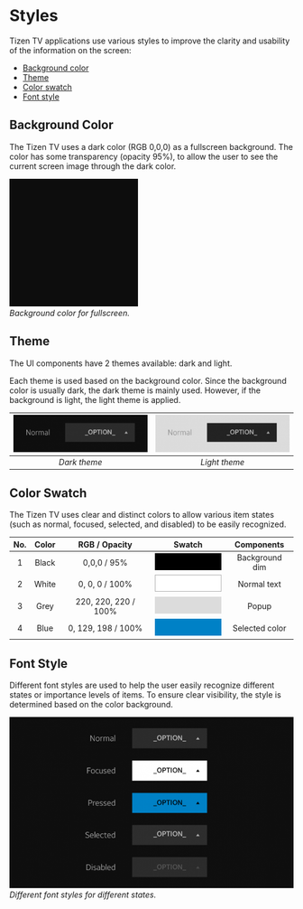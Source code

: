 # Styles

Tizen TV applications use various styles to improve the clarity and usability of the information on the screen:

-   [Background color](#background-color)
-   [Theme](#theme)
-   [Color swatch](#color-swatch)
-   [Font style](#font-style)

## Background Color

The Tizen TV uses a dark color (RGB 0,0,0) as a fullscreen background. The color has some transparency (opacity 95%), to allow the user to see the current screen image through the dark color.

![Background color](media/st_01_bg_color.png)<br>
*Background color for fullscreen.*

## Theme

The UI components have 2 themes available: dark and light.

Each theme is used based on the background color. Since the background color is usually dark, the dark theme is mainly used. However, if the background is light, the light theme is applied.

| ![dark theme](media/st_02_theme_dark_normal_re-300x83.png) | ![light theme](media/st_03_theme_light_normal-300x83.png) |
|:---:|:---:|
| *Dark theme* | *Light theme* |

## Color Swatch

The Tizen TV uses clear and distinct colors to allow various item states (such as normal, focused, selected, and disabled) to be easily recognized.

| No. | Color | RGB / Opacity | Swatch | Components |
|:---:|:---:|:---:|:---:|:---:|
| 1 | Black | 0,0,0 / 95% | <img alt="" height="30" src="media/st_05_color_swatch_black.png" width="120" /> | Background dim |
| 2 | White | 0, 0, 0 / 100% | <img alt="" height="30" src="media/st_06_color_swatch_white.png" width="120" /> | Normal text |
| 3 | Grey | 220, 220, 220 / 100% | <img alt="" height="30" src="media/st_07_color_swatch_grey.png" width="120" /> | Popup |
| 4 | Blue | 0, 129, 198 / 100% | <img alt="" height="30" src="media/st_08_color_swatch_blue.png" width="120" /> | Selected color |

## Font Style

Different font styles are used to help the user easily recognize different states or importance levels of items. To ensure clear visibility, the style is determined based on the color background.

![font styles](media/st_04_font_style_states_re-850x511.png)<br>
*Different font styles for different states.*


